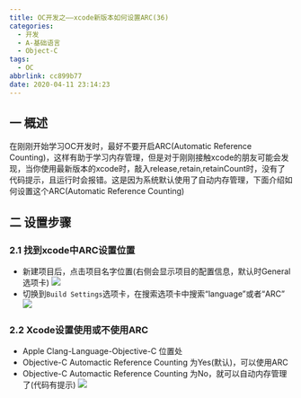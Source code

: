 ```yaml
---
title: OC开发之——xcode新版本如何设置ARC(36)
categories:
  - 开发
  - A-基础语言
  - Object-C
tags:
  - OC
abbrlink: cc899b77
date: 2020-04-11 23:14:23
---
```

## 一 概述

在刚刚开始学习OC开发时，最好不要开启ARC(Automatic Reference Counting)，这样有助于学习内存管理，但是对于刚刚接触xcode的朋友可能会发现，当你使用最新版本的xcode时，敲入release,retain,retainCount时，没有了代码提示，且运行时会报错。这是因为系统默认使用了自动内存管理，下面介绍如何设置这个ARC(Automatic Reference Counting)

<!--more-->

## 二 设置步骤

### 2.1 找到xcode中ARC设置位置

* 新建项目后，点击项目名字位置(右侧会显示项目的配置信息，默认时General选项卡)
  ![][1]
* 切换到`Build Settings`选项卡，在搜索选项卡中搜索“language”或者“ARC”
	![][2]

### 2.2 Xcode设置使用或不使用ARC

* Apple Clang-Language-Objective-C 位置处
* Objective-C Automactic Reference Counting 为Yes(默认)，可以使用ARC
* Objective-C Automactic Reference Counting 为No，就可以自动内存管理了(代码有提示)
	![][3]


[1]:https://cdn.staticaly.com/gh/PGzxc/CDN/master/blog-image//oc-xcode-arc-project-view.png
[2]:https://cdn.staticaly.com/gh/PGzxc/CDN/master/blog-image//oc-xcode-arc-buildsettings-search.png
[3]:https://cdn.staticaly.com/gh/PGzxc/CDN/master/blog-image//oc-xcode-arc-buildsettings-setting.png

